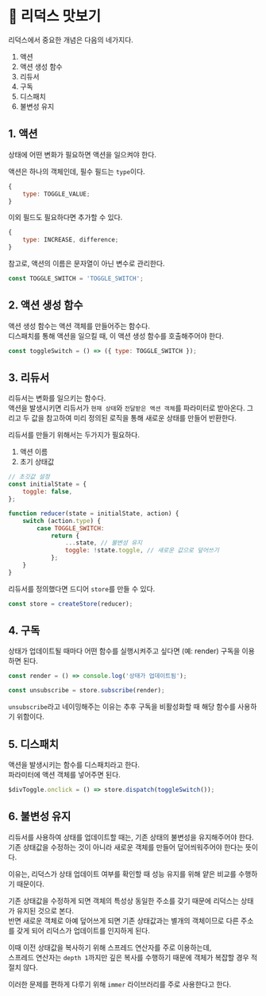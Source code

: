 # 💟 리덕스 맛보기

리덕스에서 중요한 개념은 다음의 네가지다.

1. 액션
2. 액션 생성 함수
3. 리듀서
4. 구독
5. 디스패치
6. 불변성 유지

## 1. 액션

상태에 어떤 변화가 필요하면 액션을 일으켜야 한다.

액션은 하나의 객체인데, 필수 필드는 `type`이다.

```javascript
{
	type: TOGGLE_VALUE;
}
```

이외 필드도 필요하다면 추가할 수 있다.

```javascript
{
	type: INCREASE, difference;
}
```

참고로, 액션의 이름은 문자열이 아닌 변수로 관리한다.

```javascript
const TOGGLE_SWITCH = 'TOGGLE_SWITCH';
```

## 2. 액션 생성 함수

액션 생성 함수는 액션 객체를 만들어주는 함수다.  
디스패치를 통해 액션을 일으킬 때, 이 액션 생성 함수를 호출해주어야 한다.

```javascript
const toggleSwitch = () => ({ type: TOGGLE_SWITCH });
```

## 3. 리듀서

리듀서는 변화를 일으키는 함수다.  
액션을 발생시키면 리듀서가 `현재 상태`와 `전달받은 액션 객체`를 파라미터로 받아온다.
그리고 두 값을 참고하여 미리 정의된 로직을 통해 새로운 상태를 만들어 반환한다.

리듀서를 만들기 위해서는 두가지가 필요하다.

1. 액션 이름
2. 초기 상태값

```javascript
// 초깃값 설정
const initialState = {
	toggle: false,
};

function reducer(state = initialState, action) {
	switch (action.type) {
		case TOGGLE_SWITCH:
			return {
				...state, // 불변성 유지
				toggle: !state.toggle, // 새로운 값으로 덮어쓰기
			};
	}
}
```

리듀서를 정의했다면 드디어 `store`를 만들 수 있다.

```javascript
const store = createStore(reducer);
```

## 4. 구독

상태가 업데이트될 때마다 어떤 함수를 실행시켜주고 싶다면 (예: render) 구독을 이용하면 된다.

```javascript
const render = () => console.log('상태가 업데이트됨');

const unsubscribe = store.subscribe(render);
```

`unsubscribe`라고 네이밍해주는 이유는 추후 구독을 비활성화할 때 해당 함수를 사용하기 위함이다.

## 5. 디스패치

액션을 발생시키는 함수를 디스패치라고 한다.  
파라미터에 액션 객체를 넣어주면 된다.

```javascript
$divToggle.onclick = () => store.dispatch(toggleSwitch());
```

## 6. 불변성 유지

리듀서를 사용하여 상태를 업데이트할 때는, 기존 상태의 불변성을 유지해주어야 한다.  
기존 상태값을 수정하는 것이 아니라 새로운 객체를 만들어 덮어씌워주어야 한다는 뜻이다.

이유는, 리덕스가 상태 업데이트 여부를 확인할 때 성능 유지를 위해 얕은 비교를 수행하기 때문이다.

기존 상태값을 수정하게 되면 객체의 특성상 동일한 주소를 갖기 때문에 리덕스는 상태가 유지된 것으로 본다.  
반면 새로운 객체로 아예 덮어쓰게 되면 기존 상태값과는 별개의 객체이므로 다른 주소를 갖게 되어 리덕스가 업데이트를 인지하게 된다.

이때 이전 상태값을 복사하기 위해 스프레드 연산자를 주로 이용하는데,  
스프레드 연산자는 `depth 1`까지만 깊은 복사를 수행하기 때문에 객체가 복잡할 경우 적절치 않다.

이러한 문제를 편하게 다루기 위해 `immer` 라이브러리를 주로 사용한다고 한다.
